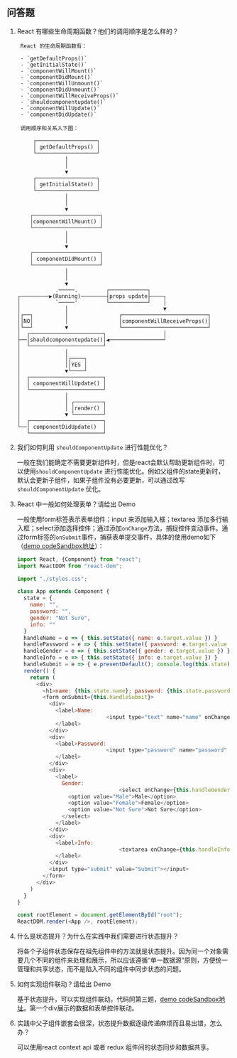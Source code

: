 ## 问答题

1. React 有哪些生命周期函数？他们的调用顺序是怎么样的？

    	React 的生命周期函数有：
    	
    	- `getDefaultProps()`
    	- `getInitialState()`
    	- `componentWillMount()`
    	- `componentDidMount()`
    	- `componentWillUnmount()`
    	- `componentDidUnmount()`
    	- `componentWillReceiveProps()`
    	- `shouldcomponentupdate()`
    	- `componentWillUpdate()`
    	- `componentDidUpdate()`
    	
    	调用顺序和关系入下图：
    
    ```
         ┌───────────────────┐                                   
         │ getDefaultProps() │                                   
         └───────────────────┘                                   
                   │                                             
                   │                                             
                   ▼                                             
         ┌───────────────────┐                                   
         │ getInitialState() │                                   
         └───────────────────┘                                   
                   │                                             
                   │                                             
                   ▼                                             
        ┌─────────────────────┐                                  
        │componentWillMount() │                                  
        └─────────────────────┘                                  
                   │                                             
                   │                                             
                   ▼                                             
        ┌─────────────────────┐                                  
        │ componentDidMount() │                                  
        └─────────────────────┘                                  
                   │                                             
                   │                                             
                   ▼                                             
                .─────.         ┌────────────┐                   
    ┌─────────▶(Running)────────┤props update├────┐              
    │           `─────'         └────────────┘    │              
    │              │                              ▼              
    │┌──┐          │                ┌───────────────────────────┐
    ││NO│          │                │componentWillReceiveProps()│
    │└──┘          ▼                └───────────────────────────┘
    │  ┌───────────────────────┐                  │              
    ├──│shouldcomponentupdate()│◀─────────────────┘              
    │  └───────────────────────┘                                 
    │              │                                             
    │              │┌────┐                                       
    │              ││YES │                                       
    │              ▼└────┘                                       
    │  ┌───────────────────────┐                                 
    │  │ componentWillUpdate() │                                 
    │  └───────────────────────┘                                 
    │              │                                             
    │              │ ┌─────────┐                                 
    │              │ │render() │                                 
    │              ▼ └─────────┘                                 
    │  ┌───────────────────────┐                                 
    └──│ componentDidUpdate()  │                                 
       └───────────────────────┘                                 
    ```

2. 我们如何利用 `shouldComponentUpdate` 进行性能优化？

    一般在我们能确定不需要更新组件时，但是react会默认帮助更新组件时，可以使用`shouldComponentUpdate` 进行性能优化。例如父组件的state更新时，默认会更新子组件，如果子组件没有必要更新，可以通过改写`shouldComponentUpdate` 优化。

3. React 中一般如何处理表单？请给出 Demo

    一般使用form标签表示表单组件；input 来添加输入框；textarea 添加多行输入框；select添加选择控件；通过添加`onChange`方法，捕捉控件变动事件。通过form标签的`onSubmit`事件，捕获表单提交事件，具体的使用demo如下（[demo codeSandbox地址](https://codesandbox.io/s/zro11y25ll)）：
    
    ```javascript
    import React, {Component} from "react";
    import ReactDOM from "react-dom";
    
    import "./styles.css";
    
    class App extends Component {
      state = {
        name: "",
        password: "",
        gender: "Not Sure",
        info: ""
      }
      handleName = e => { this.setState({ name: e.target.value }) }
      handlePassword = e => { this.setState({ password: e.target.value }) }
      handleGender = e => { this.setState({ gender: e.target.value }) }
      handleInfo = e => { this.setState({ info: e.target.value }) }
      handleSubmit = e => { e.preventDefault(); console.log(this.state) }
      render() {
        return (
          <div>
            <h1>name: {this.state.name}; password: {this.state.password}; gender:{this.state.gender}; info: {this.state.info}</h1>
            <form onSubmit={this.handleSubmit}>
              <div>
                <label>Name:
                                <input type="text" name="name" onChange={this.handleName}></input>
                </label>
              </div>
              <div>
                <label>Password:
                                <input type="password" name="password" onChange={this.handlePassword}></input>
                </label>
              </div>
              <div>
                <label>
                  Gender:
                                    <select onChange={this.handleGender} value={this.state.gender}>
                    <option value="Male">Male</option>
                    <option value="Female">Female</option>
                    <option value="Not Sure">Not Sure</option>
                  </select>
                </label>
              </div>
              <div>
                <label>Info:
                                    <textarea onChange={this.handleInfo}></textarea>
                </label>
              </div>
              <input type="submit" value="Submit"></input>
            </form>
          </div>
        )
      }
    }
    
    const rootElement = document.getElementById("root");
    ReactDOM.render(<App />, rootElement);
    ```

4. 什么是状态提升？为什么在实践中我们需要进行状态提升？

    将各个子组件状态保存在祖先组件中的方法就是状态提升。因为同一个对象需要几个不同的组件来处理和展示，所以应该遵循“单一数据源“原则，方便统一管理和共享状态，而不是陷入不同的组件中同步状态的问题。

5. 如何实现组件联动？请给出 Demo

    基于状态提升，可以实现组件联动，代码同第三题，[demo codeSandbox地址](https://codesandbox.io/s/zro11y25ll)。第一个div展示的数据和表单控件联动。
    

6. 实践中父子组件嵌套会很深，状态提升数据逐级传递麻烦而且易出错，怎么办？

    可以使用react context api 或者 redux 组件间的状态同步和数据共享。

